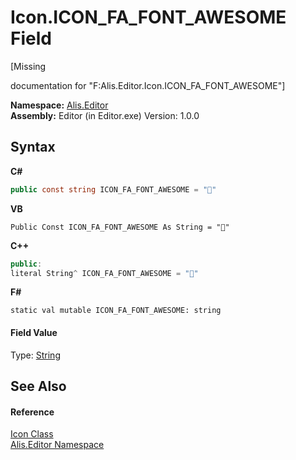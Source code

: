 # Icon.ICON_FA_FONT_AWESOME Field
 

\[Missing <summary> documentation for "F:Alis.Editor.Icon.ICON_FA_FONT_AWESOME"\]

**Namespace:**&nbsp;<a href="b150ade4-39de-a232-5f06-d3cdc1b2c538">Alis.Editor</a><br />**Assembly:**&nbsp;Editor (in Editor.exe) Version: 1.0.0

## Syntax

**C#**<br />
``` C#
public const string ICON_FA_FONT_AWESOME = ""
```

**VB**<br />
``` VB
Public Const ICON_FA_FONT_AWESOME As String = ""
```

**C++**<br />
``` C++
public:
literal String^ ICON_FA_FONT_AWESOME = ""
```

**F#**<br />
``` F#
static val mutable ICON_FA_FONT_AWESOME: string
```


#### Field Value
Type: <a href="https://docs.microsoft.com/dotnet/api/system.string" target="_blank">String</a>

## See Also


#### Reference
<a href="cc0f883c-67f8-f772-c6d7-a60b129f22a7">Icon Class</a><br /><a href="b150ade4-39de-a232-5f06-d3cdc1b2c538">Alis.Editor Namespace</a><br />